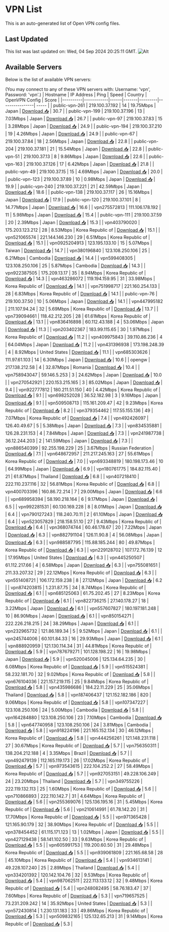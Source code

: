 # VPN List

This is an auto-generated list of Open VPN config files.

## Last Updated

This list was last updated on: Wed, 04 Sep 2024 20:25:11 GMT.
![Alt](https://repobeats.axiom.co/api/embed/186b98318ef1479477931607c1ad7d823f12451f.svg "Repobeats analytics image")

## Available Servers

Below is the list of available VPN servers:

(You may connect to any of these VPN servers with: Username: 'vpn', Password: 'vpn'.)
| Hostname | IP Address | Ping | Speed | Country | OpenVPN Config | Score |
|----------|------------|------|-------|---------|----------------| ----- |
| public-vpn-261 | 219.100.37.192 | 14 | 19.75Mbps | Japan | [Download 📥](./configs/server_0_JP.ovpn) | 30.7 |
| public-vpn-199 | 219.100.37.196 | 13 | 7.03Mbps | Japan | [Download 📥](./configs/server_1_JP.ovpn) | 26.7 |
| public-vpn-97 | 219.100.37.83 | 15 | 3.28Mbps | Japan | [Download 📥](./configs/server_2_JP.ovpn) | 24.9 |
| public-vpn-194 | 219.100.37.210 | 19 | 4.26Mbps | Japan | [Download 📥](./configs/server_3_JP.ovpn) | 24.9 |
| public-vpn-67 | 219.100.37.84 | 18 | 2.56Mbps | Japan | [Download 📥](./configs/server_4_JP.ovpn) | 22.8 |
| public-vpn-204 | 219.100.37.181 | 21 | 15.54Mbps | Japan | [Download 📥](./configs/server_5_JP.ovpn) | 22.8 |
| public-vpn-51 | 219.100.37.13 | 8 | 9.86Mbps | Japan | [Download 📥](./configs/server_6_JP.ovpn) | 22.6 |
| public-vpn-163 | 219.100.37.126 | 17 | 6.42Mbps | Japan | [Download 📥](./configs/server_7_JP.ovpn) | 21.8 |
| public-vpn-49 | 219.100.37.15 | 15 | 4.69Mbps | Japan | [Download 📥](./configs/server_8_JP.ovpn) | 20.0 |
| public-vpn-123 | 219.100.37.89 | 10 | 0.98Mbps | Japan | [Download 📥](./configs/server_9_JP.ovpn) | 19.9 |
| public-vpn-240 | 219.100.37.221 | 21 | 42.59Mbps | Japan | [Download 📥](./configs/server_10_JP.ovpn) | 18.6 |
| public-vpn-138 | 219.100.37.117 | 26 | 15.16Mbps | Japan | [Download 📥](./configs/server_11_JP.ovpn) | 17.9 |
| public-vpn-120 | 219.100.37.101 | 8 | 14.77Mbps | Japan | [Download 📥](./configs/server_12_JP.ovpn) | 16.6 |
| vpn275572813 | 111.106.178.192 | 11 | 5.98Mbps | Japan | [Download 📥](./configs/server_13_JP.ovpn) | 15.4 |
| public-vpn-111 | 219.100.37.59 | 20 | 2.39Mbps | Japan | [Download 📥](./configs/server_14_JP.ovpn) | 15.3 |
| vpn403790020 | 175.203.123.212 | 28 | 8.53Mbps | Korea Republic of | [Download 📥](./configs/server_15_KR.ovpn) | 15.1 |
| vpn521065574 | 221.144.146.230 | 29 | 6.51Mbps | Korea Republic of | [Download 📥](./configs/server_16_KR.ovpn) | 15.1 |
| vpn0925204913 | 123.195.133.10 | 15 | 5.07Mbps | Taiwan | [Download 📥](./configs/server_17_TW.ovpn) | 14.7 |
| vpn380196840 | 123.108.250.106 | 25 | 6.21Mbps | Cambodia | [Download 📥](./configs/server_18_KH.ovpn) | 14.4 |
| vpn599408305 | 123.108.250.106 | 25 | 5.87Mbps | Cambodia | [Download 📥](./configs/server_19_KH.ovpn) | 14.3 |
| vpn922387505 | 175.209.13.17 | 35 | 8.94Mbps | Korea Republic of | [Download 📥](./configs/server_20_KR.ovpn) | 14.3 |
| vpn463286072 | 119.194.159.95 | 31 | 33.98Mbps | Korea Republic of | [Download 📥](./configs/server_21_KR.ovpn) | 14.1 |
| vpn751998717 | 221.160.254.133 | 28 | 6.83Mbps | Korea Republic of | [Download 📥](./configs/server_22_KR.ovpn) | 14.1 |
| public-vpn-76 | 219.100.37.50 | 10 | 5.06Mbps | Japan | [Download 📥](./configs/server_23_JP.ovpn) | 14.1 |
| vpn447995182 | 211.107.94.24 | 32 | 5.69Mbps | Korea Republic of | [Download 📥](./configs/server_24_KR.ovpn) | 13.7 |
| vpn739094661 | 118.42.212.205 | 28 | 61.61Mbps | Korea Republic of | [Download 📥](./configs/server_25_KR.ovpn) | 13.1 |
| vpn836416898 | 60.112.43.188 | 4 | 53.06Mbps | Japan | [Download 📥](./configs/server_26_JP.ovpn) | 11.3 |
| vpn203402367 | 183.99.115.65 | 30 | 1.97Mbps | Korea Republic of | [Download 📥](./configs/server_27_KR.ovpn) | 11.2 |
| vpn409975843 | 39.110.86.236 | 4 | 64.04Mbps | Japan | [Download 📥](./configs/server_28_JP.ovpn) | 11.2 |
| vpn431396938 | 173.198.248.39 | 4 | 8.92Mbps | United States | [Download 📥](./configs/server_29_US.ovpn) | 11.1 |
| vpn685303626 | 111.97.61.103 | 14 | 6.30Mbps | Japan | [Download 📥](./configs/server_30_JP.ovpn) | 10.6 |
| opengw | 217.138.212.58 | 4 | 32.87Mbps | Romania | [Download 📥](./configs/server_31_RO.ovpn) | 10.4 |
| vpn758943047 | 59.146.5.253 | 3 | 24.62Mbps | Japan | [Download 📥](./configs/server_32_JP.ovpn) | 10.0 |
| vpn270542921 | 220.153.215.165 | 3 | 85.02Mbps | Japan | [Download 📥](./configs/server_33_JP.ovpn) | 9.4 |
| vpn922777812 | 180.211.51.150 | 40 | 4.42Mbps | Korea Republic of | [Download 📥](./configs/server_34_KR.ovpn) | 9.1 |
| vpn698252028 | 36.52.182.98 | 3 | 9.16Mbps | Japan | [Download 📥](./configs/server_35_JP.ovpn) | 9.1 |
| vpn509508713 | 115.161.209.47 | 42 | 9.23Mbps | Korea Republic of | [Download 📥](./configs/server_36_KR.ovpn) | 8.2 |
| vpn379354462 | 117.55.155.136 | 49 | 7.07Mbps | Korea Republic of | [Download 📥](./configs/server_37_KR.ovpn) | 7.4 |
| vpn492426097 | 126.40.49.67 | 5 | 5.38Mbps | Japan | [Download 📥](./configs/server_38_JP.ovpn) | 7.3 |
| vpn834535881 | 126.28.231.153 | 4 | 7.84Mbps | Japan | [Download 📥](./configs/server_39_JP.ovpn) | 7.3 |
| vpn241987738 | 36.12.244.203 | 2 | 141.59Mbps | Japan | [Download 📥](./configs/server_40_JP.ovpn) | 7.3 |
| vpn886540399 | 92.255.198.229 | 25 | 3.67Mbps | Russian Federation | [Download 📥](./configs/server_41_RU.ovpn) | 7.1 |
| vpn648672957 | 211.217.245.163 | 27 | 55.61Mbps | Korea Republic of | [Download 📥](./configs/server_42_KR.ovpn) | 7.0 |
| vpn693348819 | 180.198.173.46 | 10 | 64.99Mbps | Japan | [Download 📥](./configs/server_43_JP.ovpn) | 6.9 |
| vpn180761775 | 184.82.115.40 | 21 | 61.87Mbps | Thailand | [Download 📥](./configs/server_44_TH.ovpn) | 6.8 |
| vpn407218410 | 222.110.237.116 | 32 | 56.81Mbps | Korea Republic of | [Download 📥](./configs/server_45_KR.ovpn) | 6.8 |
| vpn400703396 | 160.86.72.214 | 7 | 29.00Mbps | Japan | [Download 📥](./configs/server_46_JP.ovpn) | 6.6 |
| vpn689958394 | 58.190.218.164 | 6 | 9.17Mbps | Japan | [Download 📥](./configs/server_47_JP.ovpn) | 6.5 |
| vpn992281531 | 60.130.169.228 | 8 | 8.01Mbps | Japan | [Download 📥](./configs/server_48_JP.ovpn) | 6.4 |
| vpn790127243 | 118.240.70.11 | 2 | 61.10Mbps | Japan | [Download 📥](./configs/server_49_JP.ovpn) | 6.4 |
| vpn523057829 | 218.158.51.10 | 27 | 9.43Mbps | Korea Republic of | [Download 📥](./configs/server_50_KR.ovpn) | 6.4 |
| vpn368074744 | 60.46.178.67 | 20 | 7.22Mbps | Japan | [Download 📥](./configs/server_51_JP.ovpn) | 6.3 |
| vpn882791104 | 126.11.90.8 | 4 | 56.08Mbps | Japan | [Download 📥](./configs/server_52_JP.ovpn) | 6.3 |
| vpn988587795 | 115.88.185.244 | 80 | 49.87Mbps | Korea Republic of | [Download 📥](./configs/server_53_KR.ovpn) | 6.3 |
| vpn229128702 | 107.172.76.139 | 12 | 17.95Mbps | United States | [Download 📥](./configs/server_54_US.ovpn) | 6.3 |
| vpn445250507 | 61.112.217.66 | 4 | 6.58Mbps | Japan | [Download 📥](./configs/server_55_JP.ovpn) | 6.3 |
| vpn755081651 | 211.33.207.32 | 29 | 22.12Mbps | Korea Republic of | [Download 📥](./configs/server_56_KR.ovpn) | 6.3 |
| vpn551408721 | 106.172.159.238 | 8 | 27.12Mbps | Japan | [Download 📥](./configs/server_57_JP.ovpn) | 6.2 |
| vpn874203815 | 1.231.87.75 | 34 | 8.74Mbps | Korea Republic of | [Download 📥](./configs/server_58_KR.ovpn) | 6.1 |
| vpn685125063 | 61.75.202.45 | 27 | 8.23Mbps | Korea Republic of | [Download 📥](./configs/server_59_KR.ovpn) | 6.1 |
| vpn822736215 | 27.140.178.27 | 18 | 3.22Mbps | Japan | [Download 📥](./configs/server_60_JP.ovpn) | 6.1 |
| vpn557607827 | 180.197.181.248 | 10 | 86.90Mbps | Japan | [Download 📥](./configs/server_61_JP.ovpn) | 6.1 |
| vpn850154271 | 222.226.218.215 | 24 | 38.29Mbps | Japan | [Download 📥](./configs/server_62_JP.ovpn) | 6.1 |
| vpn232965732 | 121.86.189.34 | 5 | 9.52Mbps | Japan | [Download 📥](./configs/server_63_JP.ovpn) | 6.1 |
| vpn245744006 | 60.101.84.33 | 16 | 29.93Mbps | Japan | [Download 📥](./configs/server_64_JP.ovpn) | 6.1 |
| vpn888920959 | 121.130.114.34 | 31 | 44.81Mbps | Korea Republic of | [Download 📥](./configs/server_65_KR.ovpn) | 5.9 |
| vpn787679271 | 101.128.198.22 | 16 | 19.98Mbps | Japan | [Download 📥](./configs/server_66_JP.ovpn) | 5.9 |
| vpn520045006 | 125.134.64.235 | 30 | 6.08Mbps | Korea Republic of | [Download 📥](./configs/server_67_KR.ovpn) | 5.9 |
| vpn515524381 | 58.232.181.70 | 32 | 9.02Mbps | Korea Republic of | [Download 📥](./configs/server_68_KR.ovpn) | 5.8 |
| vpn676104036 | 221.157.219.115 | 25 | 9.84Mbps | Korea Republic of | [Download 📥](./configs/server_69_KR.ovpn) | 5.8 |
| vpn435986686 | 184.22.11.229 | 25 | 35.06Mbps | Thailand | [Download 📥](./configs/server_70_TH.ovpn) | 5.8 |
| vpn187406437 | 121.152.182.186 | 820 | 9.06Mbps | Korea Republic of | [Download 📥](./configs/server_71_KR.ovpn) | 5.8 |
| vpn107347227 | 123.108.250.106 | 24 | 5.00Mbps | Cambodia | [Download 📥](./configs/server_72_KH.ovpn) | 5.8 |
| vpn164284880 | 123.108.250.106 | 23 | 7.10Mbps | Cambodia | [Download 📥](./configs/server_73_KH.ovpn) | 5.8 |
| vpn647740958 | 123.108.250.106 | 24 | 3.81Mbps | Cambodia | [Download 📥](./configs/server_74_KH.ovpn) | 5.8 |
| vpn918224196 | 221.165.152.134 | 30 | 46.12Mbps | Korea Republic of | [Download 📥](./configs/server_75_KR.ovpn) | 5.8 |
| vpn444256261 | 121.148.231.118 | 27 | 30.67Mbps | Korea Republic of | [Download 📥](./configs/server_76_KR.ovpn) | 5.7 |
| vpn756350311 | 138.204.212.188 | 4 | 3.35Mbps | Brazil | [Download 📥](./configs/server_77_BR.ovpn) | 5.7 |
| vpn492479139 | 112.165.119.173 | 26 | 17.02Mbps | Korea Republic of | [Download 📥](./configs/server_78_KR.ovpn) | 5.7 |
| vpn973543615 | 222.104.252.2 | 27 | 58.49Mbps | Korea Republic of | [Download 📥](./configs/server_79_KR.ovpn) | 5.7 |
| vpn927053151 | 49.228.106.249 | 24 | 23.20Mbps | Thailand | [Download 📥](./configs/server_80_TH.ovpn) | 5.7 |
| vpn349755226 | 222.119.132.113 | 25 | 1.60Mbps | Korea Republic of | [Download 📥](./configs/server_81_KR.ovpn) | 5.6 |
| vpn710866893 | 222.110.142.7 | 31 | 4.64Mbps | Korea Republic of | [Download 📥](./configs/server_82_KR.ovpn) | 5.6 |
| vpn255369076 | 125.136.195.16 | 31 | 5.45Mbps | Korea Republic of | [Download 📥](./configs/server_83_KR.ovpn) | 5.6 |
| vpn210614991 | 61.78.142.20 | 31 | 17.70Mbps | Korea Republic of | [Download 📥](./configs/server_84_KR.ovpn) | 5.5 |
| vpn971365428 | 121.165.90.179 | 32 | 38.90Mbps | Korea Republic of | [Download 📥](./configs/server_85_KR.ovpn) | 5.5 |
| vpn378454452 | 61.115.171.123 | 13 | 1.02Mbps | Japan | [Download 📥](./configs/server_86_JP.ovpn) | 5.5 |
| vpn427129438 | 58.141.102.50 | 33 | 9.63Mbps | Korea Republic of | [Download 📥](./configs/server_87_KR.ovpn) | 5.5 |
| vpn605991753 | 119.200.60.50 | 31 | 29.48Mbps | Korea Republic of | [Download 📥](./configs/server_88_KR.ovpn) | 5.5 |
| vpn939061809 | 221.165.68.58 | 28 | 45.10Mbps | Korea Republic of | [Download 📥](./configs/server_89_KR.ovpn) | 5.4 |
| vpn934613141 | 49.228.107.240 | 25 | 2.89Mbps | Thailand | [Download 📥](./configs/server_90_TH.ovpn) | 5.4 |
| vpn334201392 | 120.142.104.76 | 32 | 9.53Mbps | Korea Republic of | [Download 📥](./configs/server_91_KR.ovpn) | 5.4 |
| vpn987062511 | 222.113.133.12 | 32 | 9.48Mbps | Korea Republic of | [Download 📥](./configs/server_92_KR.ovpn) | 5.4 |
| vpn248082495 | 58.76.183.47 | 37 | 7.60Mbps | Korea Republic of | [Download 📥](./configs/server_93_KR.ovpn) | 5.3 |
| vpn719657525 | 73.231.209.242 | 14 | 35.92Mbps | United States | [Download 📥](./configs/server_94_US.ovpn) | 5.3 |
| vpn572430814 | 1.230.131.183 | 33 | 49.86Mbps | Korea Republic of | [Download 📥](./configs/server_95_KR.ovpn) | 5.3 |
| vpn509832165 | 125.132.65.213 | 31 | 9.14Mbps | Korea Republic of | [Download 📥](./configs/server_96_KR.ovpn) | 5.3 |
